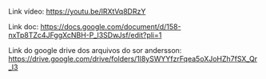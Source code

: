Link vídeo:
https://youtu.be/lRXtVq8DRzY

Link doc:
https://docs.google.com/document/d/158-nxTp8TZc4JFggXcNBH-P_l3SDwJsf/edit?pli=1

Link do google drive dos arquivos do sor andersson:
https://drive.google.com/drive/folders/1l8ySWYYfzrFqea5oXJoHZh7fSX_Qr_I3
